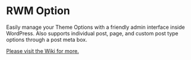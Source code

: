 # RWM Option

Easily manage your Theme Options with a friendly admin interface inside WordPress. Also supports individual post, page, and custom post type options through a post meta box.

[Please visit the Wiki for more.](https://bitbucket.org/exeQutor/rwm-option/wiki/Home)